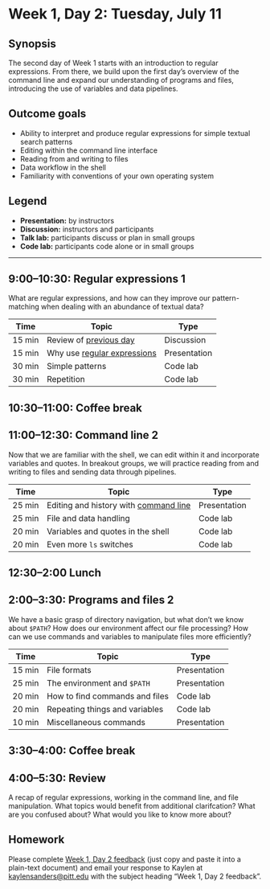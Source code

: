 # Week 1, Day 2: Tuesday, July 11

## Synopsis

The second day of Week 1 starts with an introduction to regular expressions. From there, we build upon the first day’s overview of the command line and expand our understanding of programs and files, introducing the use of variables and data pipelines.  

## Outcome goals

* Ability to interpret and produce regular expressions for simple textual search patterns
* Editing within the command line interface
* Reading from and writing to files
* Data workflow in the shell
* Familiarity with conventions of your own operating system

## Legend

* **Presentation:** by instructors
* **Discussion:** instructors and participants
* **Talk lab:** participants discuss or plan in small groups
* **Code lab:** participants code alone or in small groups

______

## 9:00–10:30: Regular expressions 1

What are regular expressions, and how can they improve our pattern-matching when dealing with an abundance of textual data?

Time | Topic | Type
---- | ----  | ----
15 min | Review of [previous day](week_1_day_1_plan.md) | Discussion
15 min | Why use [regular expressions](regex1.md) | Presentation
30 min | Simple patterns | Code lab
30 min | Repetition | Code lab


## 10:30–11:00: Coffee break

## 11:00–12:30: Command line 2

Now that we are familiar with the shell, we can edit within it and incorporate variables and quotes. In breakout groups, we will practice reading from and writing to files and sending data through pipelines.

Time | Topic | Type
---- | ----  | ----
25 min | Editing and history with [command line](command2.md) | Presentation
25 min | File and data handling | Code lab
20 min | Variables and quotes in the shell | Code lab
20 min | Even more `ls` switches | Code lab

## 12:30–2:00 Lunch

## 2:00–3:30: Programs and files 2

We have a basic grasp of directory navigation, but what don’t we know about `$PATH`? How does our environment affect our file processing? How can we use commands and variables to manipulate files more efficiently? 

Time | Topic | Type
---- | ----  | ----
15 min | File formats | Presentation
25 min | The environment and `$PATH` | Presentation
20 min | How to find commands and files | Code lab
20 min | Repeating things and variables | Code lab
10 min | Miscellaneous commands | Presentation


## 3:30–4:00: Coffee break

## 4:00–5:30: Review

A recap of regular expressions, working in the command line, and file manipulation. What topics would benefit from additional clarifcation? What are you confused about? What would you like to know more about?

## Homework

Please complete [Week 1, Day 2 feedback](week_1_day_2_feedback.md) (just copy and paste it into a plain-text document) and email your response to Kaylen at [kaylensanders@pitt.edu](mailto:kaylensanders@pitt.edu) with the subject heading “Week 1, Day 2 feedback”.

<!--## Readings (optional)

The following readings are mentioned in the individual activities for this day.-->
